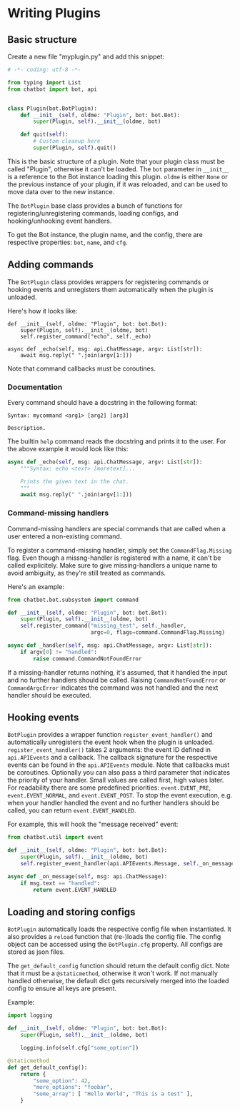 # Writing Plugins
## Basic structure

Create a new file "myplugin.py" and add this snippet:

```python
# -*- coding: utf-8 -*-

from typing import List
from chatbot import bot, api


class Plugin(bot.BotPlugin):
    def __init__(self, oldme: "Plugin", bot: bot.Bot):
        super(Plugin, self).__init__(oldme, bot)

    def quit(self):
        # Custom cleanup here
        super(Plugin, self).quit()
```

This is the basic structure of a plugin.
Note that your plugin class must be called "Plugin", otherwise it can't be loaded.
The `bot` parameter in `__init__` is a reference to the Bot instance loading this plugin.
`oldme` is either `None` or the previous instance of your plugin, if it was reloaded, and can be used to move data over to the new instance.

The `BotPlugin` base class provides a bunch of functions for registering/unregistering commands, loading configs, and hooking/unhooking event handlers.

To get the Bot instance, the plugin name, and the config, there are respective properties: `bot`, `name`, and `cfg`.


## Adding commands

The `BotPlugin` class provides wrappers for registering commands or hooking events and unregisters them automatically when the plugin is unloaded.

Here's how it looks like:

```
def __init__(self, oldme: "Plugin", bot: bot.Bot):
    super(Plugin, self).__init__(oldme, bot)
    self.register_command("echo", self._echo)

async def _echo(self, msg: api.ChatMessage, argv: List[str]):
    await msg.reply(" ".join(argv[1:]))
```

Note that command callbacks must be coroutines.



### Documentation
Every command should have a docstring in the following format:
```
Syntax: mycommand <arg1> [arg2] [arg3]

Description.
```

The builtin `help` command reads the docstring and prints it to the user.
For the above example it would look like this:

```python
async def _echo(self, msg: api.ChatMessage, argv: List[str]):
    """Syntax: echo <text> [moretext]...

    Prints the given text in the chat.
    """
    await msg.reply(" ".join(argv[1:]))
```

### Command-missing handlers

Command-missing handlers are special commands that are called when a user entered a non-existing command.

To register a command-missing handler, simply set the `CommandFlag.Missing` flag.
Even though a missng-handler is registered with a name, it can't be called explicitely.
Make sure to give missing-handlers a unique name to avoid ambiguity, as they're still treated as commands.

Here's an example:

```python
from chatbot.bot.subsystem import command

def __init__(self, oldme: "Plugin", bot: bot.Bot):
    super(Plugin, self).__init__(oldme, bot)
    self.register_command("missing_test", self._handler,
                          argc=0, flags=command.CommandFlag.Missing)

async def _handler(self, msg: api.ChatMessage, argv: List[str]):
    if argv[0] != "handled":
        raise command.CommandNotFoundError
```

If a missing-handler returns nothing, it's assumed, that it handled the input and no further handlers should be called.
Raising `CommandNotFoundError` or `CommandArgcError` indicates the command was not handled and the next handler should be executed.



## Hooking events

`BotPlugin` provides a wrapper function `register_event_handler()` and automatically unregisters the event hook when the plugin is unloaded.
`register_event_handler()` takes 2 arguments: the event ID defined in `api.APIEvents` and a callback.
The callback signature for the respective events can be found in the `api.APIEvents` module. Note that callbacks must be coroutines.
Optionally you can also pass a third parameter that indicates the priority of your handler. Small values are called first, high values later. For readability there are some predefined priorities: `event.EVENT_PRE`, `event.EVENT_NORMAL`, and `event.EVENT_POST`.
To stop the event execution, e.g. when your handler handled the event and no further handlers should be called, you can return `event.EVENT_HANDLED`.


For example, this will hook the "message received" event:
```python
from chatbot.util import event

def __init__(self, oldme: "Plugin", bot: bot.Bot):
    super(Plugin, self).__init__(oldme, bot)
    self.register_event_handler(api.APIEvents.Message, self._on_message)

async def _on_message(self, msg: api.ChatMessage):
    if msg.text == "handled":
        return event.EVENT_HANDLED
```


## Loading and storing configs

`BotPlugin` automatically loads the respective config file when instantiated. It also provides a `reload` function that (re-)loads the config file.
The config object can be accessed using the `BotPlugin.cfg` property.
All configs are stored as json files.

The `get_default_config` function should return the default config dict.
Note that it must be a `@staticmethod`, otherwise it won't work.
If not manually handled otherwise, the default dict gets recursively merged into the loaded config to ensure all keys are present.

Example:
```python
import logging

def __init__(self, oldme: "Plugin", bot: bot.Bot):
    super(Plugin, self).__init__(oldme, bot)

    logging.info(self.cfg["some_option"])

@staticmethod
def get_default_config():
    return {
        "some_option": 42,
        "more_options": "foobar",
        "some_array": [ "Hello World", "This is a test" ],
    }
```
